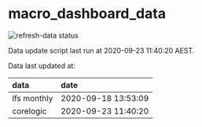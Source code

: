 
<!-- README.md is generated from README.Rmd. Please edit that file -->

# macro\_dashboard\_data

<!-- badges: start -->

![refresh-data
status](https://github.com/MattCowgill/macro_dashboard_data/workflows/refresh-data/badge.svg)

<!-- badges: end -->

Data update script last run at 2020-09-23 11:40:20 AEST.

Data last updated at:

| data        | date                |
| :---------- | :------------------ |
| lfs monthly | 2020-09-18 13:53:09 |
| corelogic   | 2020-09-23 11:40:20 |
